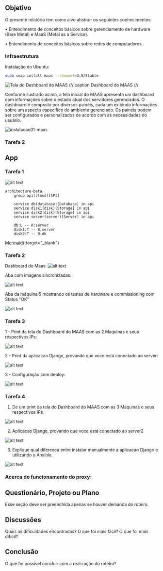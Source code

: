 ## Objetivo

O presente relatório tem como alvo abstrair os seguintes conhecimentos:

•	Entendimento de conceitos básicos sobre gerenciamento de hardware (Bare Metal) e MaaS (Metal as a Service).

•	Entendimento de conceitos básicos sobre redes de computadores.


### Infraestrutura
Instalação do Ubuntu:

<!-- termynal -->


``` bash
sudo snap install maas --channel=3.5/Stable
```

![Tela do Dashboard do MAAS](./maas.png)
/// caption
Dashboard do MAAS
///

Conforme ilustrado acima, a tela inicial do MAAS apresenta um dashboard com informações sobre o estado atual dos servidores gerenciados. O dashboard é composto por diversos painéis, cada um exibindo informações sobre um aspecto específico do ambiente gerenciado. Os painéis podem ser configurados e personalizados de acordo com as necessidades do usuário.

![instalacao01-maas](image.png)
### Tarefa 2

## App

### Tarefa 1

![alt text](imagem2.png)

```mermaid
architecture-beta
    group api(cloud)[API]

    service db(database)[Database] in api
    service disk1(disk)[Storage] in api
    service disk2(disk)[Storage] in api
    service server(server)[Server] in api

    db:L -- R:server
    disk1:T -- B:server
    disk2:T -- B:db
```

[Mermaid](https://mermaid.js.org/syntax/architecture.html){:target="_blank"}


### Tarefa 2

Dashboard do Maas:
![alt text](image3.png)

Aba com imagens sincronizadas:

![alt text](image-4.png)

Aba da máquina 5 mostrando os testes de hardware e commissioning com Status "OK"

![alt text](image-5.png)


### Tarefa 3

1 - Print da tela do Dashboard do MAAS com as 2 Maquinas e seus respectivos IPs:

![alt text](image-1.png)

2 -  Print da aplicacao Django, provando que voce está conectado ao server:

![alt text](image-2.png)

3 - Configuração com deploy:

![alt text](image-3.png)

### Tarefa 4

1. De um print da tela do Dashboard do MAAS com as 3 Maquinas e seus respectivos IPs.

![alt text](image-6.png)

2. Aplicacao Django, provando que voce está conectado ao server2 

 ![alt text](image-7.png)


3. Explique qual diferenca entre instalar manualmente a aplicacao Django e utilizando o Ansible.

![alt text](image-8.png)

### Acerca do funcionamento do proxy: 



## Questionário, Projeto ou Plano

Esse seção deve ser preenchida apenas se houver demanda do roteiro.

## Discussões

Quais as dificuldades encontradas? O que foi mais fácil? O que foi mais difícil?

## Conclusão

O que foi possível concluir com a realização do roteiro?
